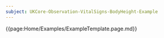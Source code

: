 ```yaml
---
subject: UKCore-Observation-VitalSigns-BodyHeight-Example
---
```

{{page:Home/Examples/ExampleTemplate.page.md}}